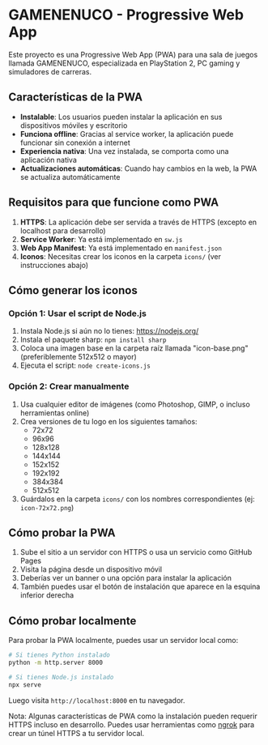 # GAMENENUCO - Progressive Web App

Este proyecto es una Progressive Web App (PWA) para una sala de juegos llamada GAMENENUCO, especializada en PlayStation 2, PC gaming y simuladores de carreras.

## Características de la PWA

- **Instalable**: Los usuarios pueden instalar la aplicación en sus dispositivos móviles y escritorio
- **Funciona offline**: Gracias al service worker, la aplicación puede funcionar sin conexión a internet
- **Experiencia nativa**: Una vez instalada, se comporta como una aplicación nativa
- **Actualizaciones automáticas**: Cuando hay cambios en la web, la PWA se actualiza automáticamente

## Requisitos para que funcione como PWA

1. **HTTPS**: La aplicación debe ser servida a través de HTTPS (excepto en localhost para desarrollo)
2. **Service Worker**: Ya está implementado en `sw.js`
3. **Web App Manifest**: Ya está implementado en `manifest.json`
4. **Iconos**: Necesitas crear los iconos en la carpeta `icons/` (ver instrucciones abajo)

## Cómo generar los iconos

### Opción 1: Usar el script de Node.js

1. Instala Node.js si aún no lo tienes: https://nodejs.org/
2. Instala el paquete sharp: `npm install sharp`
3. Coloca una imagen base en la carpeta raíz llamada "icon-base.png" (preferiblemente 512x512 o mayor)
4. Ejecuta el script: `node create-icons.js`

### Opción 2: Crear manualmente

1. Usa cualquier editor de imágenes (como Photoshop, GIMP, o incluso herramientas online)
2. Crea versiones de tu logo en los siguientes tamaños:
   - 72x72
   - 96x96
   - 128x128
   - 144x144
   - 152x152
   - 192x192
   - 384x384
   - 512x512
3. Guárdalos en la carpeta `icons/` con los nombres correspondientes (ej: `icon-72x72.png`)

## Cómo probar la PWA

1. Sube el sitio a un servidor con HTTPS o usa un servicio como GitHub Pages
2. Visita la página desde un dispositivo móvil
3. Deberías ver un banner o una opción para instalar la aplicación
4. También puedes usar el botón de instalación que aparece en la esquina inferior derecha

## Cómo probar localmente

Para probar la PWA localmente, puedes usar un servidor local como:

```bash
# Si tienes Python instalado
python -m http.server 8000

# Si tienes Node.js instalado
npx serve
```

Luego visita `http://localhost:8000` en tu navegador.

Nota: Algunas características de PWA como la instalación pueden requerir HTTPS incluso en desarrollo. Puedes usar herramientas como [ngrok](https://ngrok.com/) para crear un túnel HTTPS a tu servidor local. 